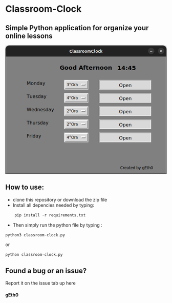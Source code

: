 # Classroom-Clock

## Simple Python application for organize your online lessons
<img align="center" src="./img/tkwindow.png"></img>
## How to use:
- clone this repository or download the zip file
- Install all depencies needed by typing:
```python
    pip install -r requirements.txt
```
- Then simply run the python file by typing : 
```python
python3 classroom-clock.py
```
or 
```python
python classroom-clock.py
```
## Found a bug or an issue?
Report it on the issue tab up here

#### gEth0